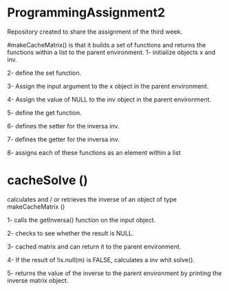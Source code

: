 # ProgrammingAssignment2
Repository created to share the assignment of the third week.

#makeCacheMatrix() 
is that it builds a set of functions and returns the functions within a list to the parent environment.
1- initialize objects x and inv.

2- define the set function.   

3- Assign the input argument to the x object in the parent environment.

4- Assign the value of NULL to the inv object in the parent environment. 

5- define the get function.

6- defines the setter for the inversa inv.

7- defines the getter for the inversa inv.

8- assigns each of these functions as an element within a list


# cacheSolve () 
calculates and / or retrieves the inverse of an object of type makeCacheMatrix ()

1- calls the getInversa() function on the input object.

2- checks to see whether the result is NULL.

3- cached matrix and can return it to the parent environment.

4- If the result of !is.null(m) is FALSE, calculates a inv whit solve().

5- returns the value of the inverse to the parent environment by printing the inverse matrix object.
